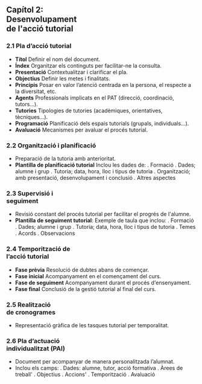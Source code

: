 
## Capítol 2: <br> Desenvolupament <br>de l'acció tutorial

### 2.1 Pla d’acció tutorial
- **Títol**
Definir el nom del document.
- **Índex**
Organitzar els continguts per facilitar-ne la consulta.
- **Presentació**
Contextualitzar i clarificar el pla.
- **Objectius**
Definir les metes i finalitats.
- **Principis**
Posar en valor l’atenció centrada en la persona, el respecte a la diversitat, etc.
- **Agents**
Professionals implicats en el PAT (direcció, coordinació, tutors...).
- **Tutories**
Tipologies de tutories (acadèmiques, orientatives, tècniques...).
- **Programació**
Planificació dels espais tutorials (grupals, individuals...).
- **Avaluació**
Mecanismes per avaluar el procés tutorial.

### 2.2 Organització i planificació
- Preparació de la tutoria amb anterioritat.
- **Plantilla de planificació tutorial**
Inclou les dades de:
. Formació
. Dades; alumne i grup
. Tutoria; data, hora, lloc i tipus de tutoria
. Organització; amb presentació, desenvolupament i conclusió
. Altres aspectes

### 2.3 Supervisió i <br> seguiment
- Revisió constant del procés tutorial per facilitar el progrés de l'alumne.
- **Plantilla de seguiment tutorial**: 
 Exemple de taula que inclou:
 . Formació
 . Dades; alumne i grup
 . Tutoria; data, hora, lloc i tipus de tutoria
 . Temes
 . Acords
 . Observacions

### 2.4 Temporització de <br> l’acció tutorial
- **Fase prèvia**
Resolució de dubtes abans de començar.
- **Fase inicial**
Acompanyament en el començament del curs.
- **Fase de seguiment**
Acompanyament durant el procés d'ensenyament.
- **Fase final**
Conclusió de la gestió tutorial al final del curs.

### 2.5 Realització <br> de cronogrames
- Representació gràfica de les tasques tutorial per temporalitat.

### 2.6 Pla d’actuació <br> individualitzat (PAI)
- Document per acompanyar de manera personalitzada l’alumnat.
- Inclou els camps:
. Dades: alumne, tutor, acció formativa
. Àrees de treball'
. Objectius
. Accions'
. Temporització
. Avaluació